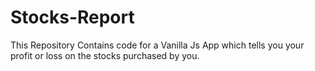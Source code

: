 # Stocks-Report
 This Repository Contains code for a Vanilla Js App which tells you your profit or loss on the stocks purchased by you.
